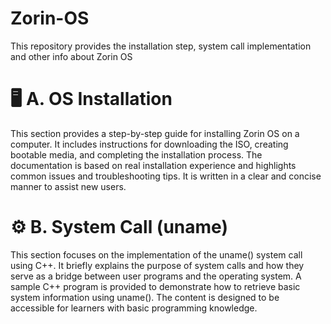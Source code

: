 # Zorin-OS
This repository provides the installation step, system call implementation and other info about Zorin OS <br/>
<h1>🖥️ A. OS Installation</h1>
<p>
  This section provides a step-by-step guide for installing Zorin OS on a computer. It includes instructions for downloading the ISO, creating bootable media, and completing the installation process. The documentation is based on real installation experience and highlights common issues and troubleshooting tips. It is written in a clear and concise manner to assist new users.
</p>
<h1>⚙️ B. System Call (uname)</h1>
<p>
  This section focuses on the implementation of the uname() system call using C++. It briefly explains the purpose of system calls and how they serve as a bridge between user programs and the operating system. A sample C++ program is provided to demonstrate how to retrieve basic system information using uname(). The content is designed to be accessible for learners with basic programming knowledge.
</p>


